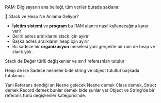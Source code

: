 
RAM: Bilgisayarın ana belleği, tüm veriler burada saklanır.

🧠 Stack ve Heap Ne Anlama Geliyor?

- **İşletim sistemi** ve **program** bu RAM alanını nasıl kullanacağına karar verir
- Belirli adres aralıklarını stack için ayırır 
- Başka adres aralıklarını heap için ayırır 
- Bu sadece bir **organizasyon** meselesi yani gerçekte bir ram de heap ve stack yok.

Stack de Değer türlü değişkenler ve sınıf referasnları tutulur

Heap de ise Sadece nesneler bide string ve object tututlut başkada tutulamaz.

Yani Referans dendiği an Nesne gelecek Nesne demek Class demek, Struct demek,Record demek bunlar demek bide şunlar var Object ve String'de bir referans türlü değişkenler kategorisinde.